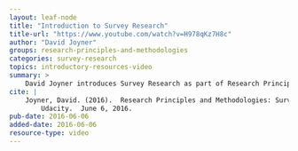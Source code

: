 ```yaml
---
layout: leaf-node
title: "Introduction to Survey Research"
title-url: "https://www.youtube.com/watch?v=H978qKz7H8c"
author: "David Joyner"
groups: research-principles-and-methodologies
categories: survey-research
topics: introductory-resources-video
summary: >
    David Joyner introduces Survey Research as part of Research Principles and Methodologies.
cite: |
    Joyner, David. (2016).  Research Principles and Methodologies: Survey Research Introductory Video.
        Udacity.  June 6, 2016.
pub-date: 2016-06-06
added-date: 2016-06-06
resource-type: video
---
```

